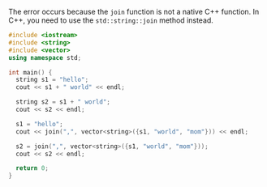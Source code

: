 The error occurs because the `join` function is not a native C++ function. In C++, you need to use the `std::string::join` method instead.

```cpp
#include <iostream>
#include <string>
#include <vector>
using namespace std;

int main() {
  string s1 = "hello";
  cout << s1 + " world" << endl;

  string s2 = s1 + " world";
  cout << s2 << endl;

  s1 = "hello";
  cout << join(",", vector<string>({s1, "world", "mom"})) << endl;

  s2 = join(",", vector<string>({s1, "world", "mom"}));
  cout << s2 << endl;

  return 0;
}
```
